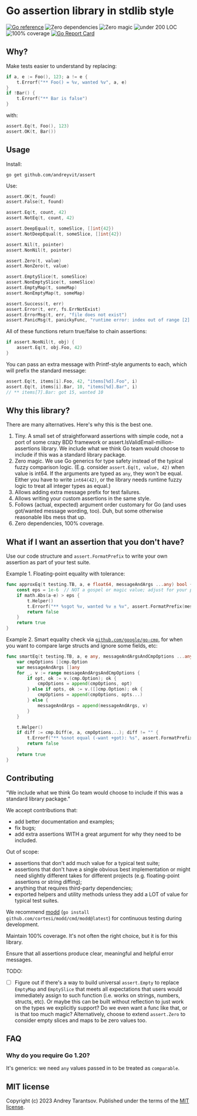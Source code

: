 Go assertion library in stdlib style
====================================

[![Go reference](https://pkg.go.dev/badge/github.com/andreyvit/assert.svg)](https://pkg.go.dev/github.com/andreyvit/assert) ![Zero dependencies](https://img.shields.io/badge/deps-zero-brightgreen) ![Zero magic](https://img.shields.io/badge/magic-none-brightgreen) ![under 200 LOC](https://img.shields.io/badge/size-%3C200%20LOC-green) ![100% coverage](https://img.shields.io/badge/coverage-100%25-green) [![Go Report Card](https://goreportcard.com/badge/github.com/andreyvit/assert)](https://goreportcard.com/report/github.com/andreyvit/assert)


Why?
----

Make tests easier to understand by replacing:

```go
if a, e := Foo(), 123; a != e {
    t.Errorf("** Foo() = %v, wanted %v", a, e)
}
if !Bar() {
    t.Errorf("** Bar is false")
}
```

with:

```go
assert.Eq(t, Foo(), 123)
assert.OK(t, Bar())
```


Usage
-----

Install:

    go get github.com/andreyvit/assert

Use:

```go
assert.OK(t, found)
assert.False(t, found)

assert.Eq(t, count, 42)
assert.NotEq(t, count, 42)

assert.DeepEqual(t, someSlice, []int{42})
assert.NotDeepEqual(t, someSlice, []int{42})

assert.Nil(t, pointer)
assert.NonNil(t, pointer)

assert.Zero(t, value)
assert.NonZero(t, value)

assert.EmptySlice(t, someSlice)
assert.NonEmptySlice(t, someSlice)
assert.EmptyMap(t, someMap)
assert.NonEmptyMap(t, someMap)

assert.Success(t, err)
assert.Error(t, err, fs.ErrNotExist)
assert.ErrorMsg(t, err, "file does not exist")
assert.PanicMsg(t, panickyFunc, "runtime error: index out of range [2] with length 2")
```

All of these functions return true/false to chain assertions:

```go
if assert.NonNil(t, obj) {
    assert.Eq(t, obj.Foo, 42)
}
```

You can pass an extra message with Printf-style arguments to each, which will prefix the standard message:

```go
assert.Eq(t, items[i].Foo, 42, "items[%d].Foo", i)
assert.Eq(t, items[i].Bar, 10, "items[%d].Bar", i)
// ** items[7].Bar: got 15, wanted 10
```


Why this library?
-----------------

There are many alternatives. Here's why this is the best one.

1. Tiny. A small set of straightforward assertions with simple code, not a port of some crazy BDD framework or assert.IsValidEmail-million-assertions library. We include what we think Go team would choose to include if this was a standard library package.
2. Zero magic. We use Go generics for type safety instead of the typical fuzzy comparison logic. (E.g. consider `assert.Eq(t, value, 42)` when value is int64. If the arguments are typed as `any`, they won't be equal. Either you have to write `int64(42)`, or the library needs runtime fuzzy logic to treat all integer types as equal.)
3. Allows adding extra message prefix for test failures.
4. Allows writing your custom assertions in the same style.
5. Follows (actual, expected) argument order customary for Go (and uses got/wanted message wording, too). Duh, but some otherwise reasonable libs mess that up.
6. Zero dependencies, 100% coverage.


What if I want an assertion that you don't have?
------------------------------------------------

Use our code structure and `assert.FormatPrefix` to write your own assertion as part of your test suite.

Example 1. Floating-point equality with tolerance:

```go
func approxEq(t testing.TB, a, e float64, messageAndArgs ...any) bool {
    const eps = 1e-6  // NOT a gospel or magic value; adjust for your project!
    if math.Abs(a-e) > eps {
        t.Helper()
        t.Errorf("** %sgot %v, wanted %v ± %v", assert.FormatPrefix(messageAndArgs), a, e, eps)
        return false
    }
    return true
}
```

Example 2. Smart equality check via [`github.com/google/go-cmp`](https://github.com/google/go-cmp), for when you want to compare large structs and ignore some fields, etc:

```go
func smartEq(t testing.TB, a, e any, messageAndArgsAndCmpOptions ...any) bool {
    var cmpOptions []cmp.Option
    var messageAndArgs []any
    for _, v := range messageAndArgsAndCmpOptions {
        if opt, ok := v.(cmp.Option); ok {
            cmpOptions = append(cmpOptions, opt)
        } else if opts, ok := v.([]cmp.Option); ok {
            cmpOptions = append(cmpOptions, opts...)
        } else {
            messageAndArgs = append(messageAndArgs, v)
        }
    }

    t.Helper()
    if diff := cmp.Diff(e, a, cmpOptions...); diff != "" {
        t.Errorf("** %snot equal (-want +got): %s", assert.FormatPrefix(messageAndArgs), diff)
        return false
    }
    return true
}
```


Contributing
------------

“We include what we think Go team would choose to include if this was a standard library package.”

We accept contributions that:

* add better documentation and examples;
* fix bugs;
* add extra assertions WITH a great argument for why they need to be included.

Out of scope:

* assertions that don't add much value for a typical test suite;
* assertions that don't have a single obvious best implementation or might need slightly different takes for different projects (e.g. floating-point assertions or string diffing);
* anything that requires third-party dependencies;
* exported helpers and utility methods unless they add a LOT of value for typical test suites.

We recommend [modd](https://github.com/cortesi/modd) (`go install github.com/cortesi/modd/cmd/modd@latest`) for continuous testing during development.

Maintain 100% coverage. It's not often the right choice, but it is for this library.

Ensure that all assertions produce clear, meaningful and helpful error messages.

TODO:

- [ ] Figure out if there's a way to build universal `assert.Empty` to replace `EmptyMap` and `EmptySlice` that meets all expectations that users would immediately assign to such function (i.e. works on strings, numbers, structs, etc). Or maybe this can be built without reflection to just work on the types we explicitly support? Do we even want a func like that, or is that too much magic? Alternatively, choose to extend `assert.Zero` to consider empty slices and maps to be zero values too.


FAQ
---

### Why do you require Go 1.20?

It's generics: we need `any` values passed in to be treated as `comparable`.


MIT license
-----------

Copyright (c) 2023 Andrey Tarantsov. Published under the terms of the [MIT license](LICENSE).
